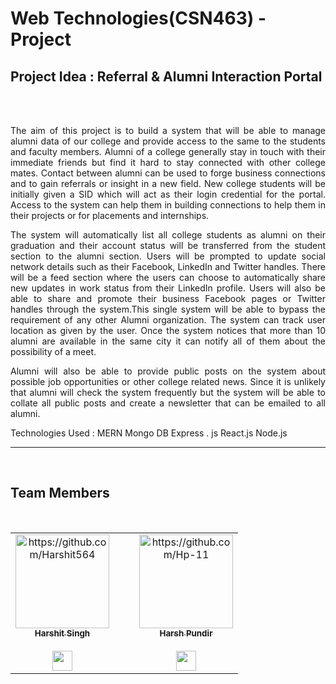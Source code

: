 # Web Technologies(CSN463) - Project

## Project Idea : Referral & Alumni Interaction Portal

<br/>
<br/>

<p style="text-align:justify">
The aim of this project is to build a system that will be able to manage alumni data of our college and provide access to the same to the students and faculty members. Alumni of a college generally stay in touch with their immediate friends but find it hard to stay connected with other college mates. Contact between alumni can be used to forge business connections and to gain referrals or insight in a new field. New college students will be initially given a SID which will act as their login credential for the portal. Access to the system can help them in building connections to help them in their projects or for placements and internships.
</p>

<p style="text-align:justify">
The system will automatically list all college students as alumni on their graduation and their account status will be transferred from the student section to the alumni section. Users will be prompted to update social network details such as their Facebook, LinkedIn and Twitter handles. There will be a feed section where the users can choose to automatically share new updates in work status from their LinkedIn profile. Users will also be able to share and promote their business Facebook pages or Twitter handles through the system.This single system will be able to bypass the requirement of any other Alumni organization. The system can track user location as given by the user. Once the system notices that more than 10 alumni are available in the same city it can notify all of them about the possibility of a meet.
</p>

<p style="text-align:justify">
 Alumni will also be able to provide public posts on the system about possible job opportunities or other college related news. Since it is unlikely that alumni will check the system frequently but the system will be able to collate all public posts and create a newsletter that can be emailed to all alumni.
 </p>
 <p>Technologies Used : MERN
 Mongo DB
 Express . js
 React.js
 Node.js
</p>

---

 <br/>

## Team Members

<br>

<table>
  <tr>
    <td align="center"><a href="https://github.com/Harshit564"><img src="https://avatars1.githubusercontent.com/u/47476857?s=400&u=8b1d57f71964ea8821662524e171a16e4fcc5c79&v=4" width="150px;" alt="https://github.com/Harshit564"/><br /><sub><b>Harshit Singh</b></sub></a>
    <br>
    <br>
    <a href="https://www.linkedin.com/in/harshit-singh-lko"><img src="https://mpng.subpng.com/20180324/vhe/kisspng-linkedin-computer-icons-logo-social-networking-ser-facebook-5ab6ebfe5f5397.2333748215219374063905.jpg" width="32px" height="32px"></a>
    </td> 
    <td></td>
    <td></td>
    <td align="center"><a href="https://github.com/Hp-11"><img src="https://avatars.githubusercontent.com/u/64689840?v=4" width="150px;" alt="https://github.com/Hp-11"/><br /><sub><b>Harsh Pundir</b></sub></a>
    <br>
    <br>
    <a href="https://www.linkedin.com/in/harsh-pundir-3958b219a/"><img src="https://mpng.subpng.com/20180324/vhe/kisspng-linkedin-computer-icons-logo-social-networking-ser-facebook-5ab6ebfe5f5397.2333748215219374063905.jpg" width="32px" height="32px"></a>
    </td>
   
  </tr>
</table>
